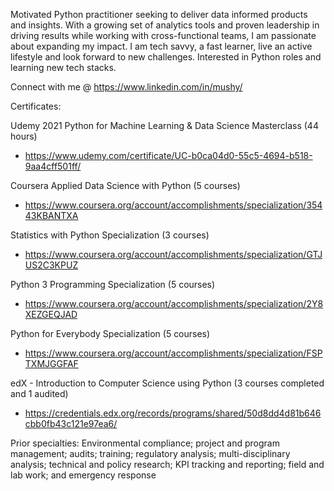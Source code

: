 Motivated Python practitioner seeking to deliver data informed products and insights.  With a growing set of analytics tools and proven leadership in driving results while working with cross-functional teams, I am passionate about expanding my impact. I am tech savvy, a fast learner, live an active lifestyle and look forward to new challenges. Interested in Python roles and learning new tech stacks.

Connect with me @ https://www.linkedin.com/in/mushy/


Certificates:

Udemy
2021 Python for Machine Learning & Data Science Masterclass (44 hours)
- https://www.udemy.com/certificate/UC-b0ca04d0-55c5-4694-b518-9aa4cff501ff/

Coursera
Applied Data Science with Python (5 courses)
- https://www.coursera.org/account/accomplishments/specialization/35443KBANTXA

Statistics with Python Specialization (3 courses)
- https://www.coursera.org/account/accomplishments/specialization/GTJUS2C3KPUZ

Python 3 Programming Specialization (5 courses)
- https://www.coursera.org/account/accomplishments/specialization/2Y8XEZGEQJAD

Python for Everybody Specialization (5 courses)
- https://www.coursera.org/account/accomplishments/specialization/FSPTXMJGGFAF

edX - Introduction to Computer Science using Python (3 courses completed and 1 audited)
- https://credentials.edx.org/records/programs/shared/50d8dd4d81b646cbb0fb43c121e97ea6/

Prior specialties:
Environmental compliance; project and program management; audits; training; 
regulatory analysis; multi-disciplinary analysis; technical and policy research; 
KPI tracking and reporting; field and lab work; and emergency response
